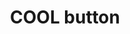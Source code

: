 ---
layout: symbols
title: COOL button
emoji: cool_button
permalink: 🆒.html
image: assets/img/3moji/cool_button.png
---